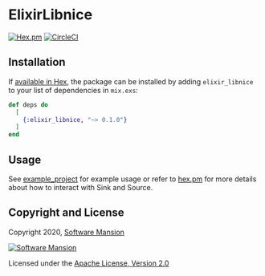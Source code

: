# ElixirLibnice

[![Hex.pm](https://img.shields.io/hexpm/v/elixir_libnice.svg)](https://hex.pm/packages/elixir_libnice)
[![CircleCI](https://circleci.com/gh/membraneframework/elixir_libnice.svg?style=svg)](https://circleci.com/gh/membraneframework/elixir_libnice)

## Installation

If [available in Hex](https://hex.pm/docs/publish), the package can be installed
by adding `elixir_libnice` to your list of dependencies in `mix.exs`:

```elixir
def deps do
  [
    {:elixir_libnice, "~> 0.1.0"}
  ]
end
```

## Usage

See [example_project](examples/example_project) for example usage or refer to
[hex.pm](https://hex.pm/packages/membrane_ice_plugin) for more details about how to interact with
Sink and Source.

## Copyright and License

Copyright 2020, [Software Mansion](https://swmansion.com/?utm_source=git&utm_medium=readme&utm_campaign=membrane_ice)

[![Software Mansion](https://logo.swmansion.com/logo?color=white&variant=desktop&width=200&tag=membrane-github)](https://swmansion.com/?utm_source=git&utm_medium=readme&utm_campaign=membrane_ice)

Licensed under the [Apache License, Version 2.0](LICENSE)

[libnice]: https://libnice.freedesktop.org/

